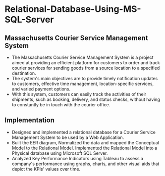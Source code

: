# Relational-Database-Using-MS-SQL-Server
 
## Massachusetts Courier Service Management System

- The Massachusetts Courier Service Management System is a project aimed at providing an efficient platform for customers to order and track courier services for sending goods from a source location to a specified destination. 
- The system's main objectives are to provide timely notification updates to customers, effective time management, location-specific services, and varied payment options. 
- With this system, customers can easily track the activities of their shipments, such as booking, delivery, and status checks, without having to constantly be in touch with the courier office.

## Implementation

- Designed and implemented a relational database for a Courier Service Management System to be used by a Web Application.
- Built the EER diagram, Normalized the data and mapped the Conceptual Model to the Relational Model. Implemented the Relational Model into a Physical database using Microsoft SQL Server.
- Analyzed Key Performance Indicators using Tableau to assess a company's performance using graphs, charts, and other visual aids that depict the KPIs' values over time.
